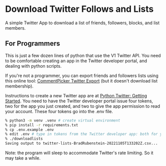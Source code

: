 # Download Twitter Follows and Lists

A simple Twitter App to download a list of friends, followers, blocks, and list members.

## For Programmers

This is just a few dozen lines of python that use the V1 Twitter
API.  You need to be comfortable creating an app in the Twitter
developer portal, and dealing with python scripts.

If you're not a programmer, you can export friends and followers lists using
this online tool: [CommentPicker Twitter Export](https://commentpicker.com/twitter-export.php)
(but it doesn't download list membership).

Instructions to create a new Twitter app are at
[Python Twitter: Getting Started](https://python-twitter.readthedocs.io/en/latest/getting_started.html).  You
need to have the Twitter developer portal issue four tokens, two
for the app you just created, and two to give the app permission
to read your account.  These four tokens go into the .env file.

```sh
% python3 -m venv .venv # create virtual environment
% pip install -r requirements.txt
% cp .env.example .env
% edit .env # type in tokens from the Twitter developer app: both for you as developer and you as user
% ./downloadlists
Saving output to twitter-lists-BradRubenstein-20221105T133202Z.csv...
```

Note: the program will sleep to accommodate Twitter's rate limiting. So it may take a while.
